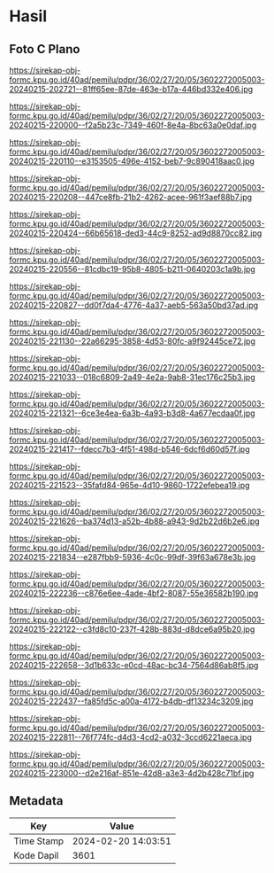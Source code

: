 # Hasil

## Foto C Plano

https://sirekap-obj-formc.kpu.go.id/40ad/pemilu/pdpr/36/02/27/20/05/3602272005003-20240215-202721--81ff65ee-87de-463e-b17a-446bd332e406.jpg

https://sirekap-obj-formc.kpu.go.id/40ad/pemilu/pdpr/36/02/27/20/05/3602272005003-20240215-220000--f2a5b23c-7349-460f-8e4a-8bc63a0e0daf.jpg

https://sirekap-obj-formc.kpu.go.id/40ad/pemilu/pdpr/36/02/27/20/05/3602272005003-20240215-220110--e3153505-496e-4152-beb7-9c890418aac0.jpg

https://sirekap-obj-formc.kpu.go.id/40ad/pemilu/pdpr/36/02/27/20/05/3602272005003-20240215-220208--447ce8fb-21b2-4262-acee-961f3aef88b7.jpg

https://sirekap-obj-formc.kpu.go.id/40ad/pemilu/pdpr/36/02/27/20/05/3602272005003-20240215-220424--66b65618-ded3-44c9-8252-ad9d8870cc82.jpg

https://sirekap-obj-formc.kpu.go.id/40ad/pemilu/pdpr/36/02/27/20/05/3602272005003-20240215-220556--81cdbc19-95b8-4805-b211-0640203c1a9b.jpg

https://sirekap-obj-formc.kpu.go.id/40ad/pemilu/pdpr/36/02/27/20/05/3602272005003-20240215-220827--dd0f7da4-4776-4a37-aeb5-563a50bd37ad.jpg

https://sirekap-obj-formc.kpu.go.id/40ad/pemilu/pdpr/36/02/27/20/05/3602272005003-20240215-221130--22a66295-3858-4d53-80fc-a9f92445ce72.jpg

https://sirekap-obj-formc.kpu.go.id/40ad/pemilu/pdpr/36/02/27/20/05/3602272005003-20240215-221033--018c6809-2a49-4e2a-9ab8-31ec176c25b3.jpg

https://sirekap-obj-formc.kpu.go.id/40ad/pemilu/pdpr/36/02/27/20/05/3602272005003-20240215-221321--6ce3e4ea-6a3b-4a93-b3d8-4a677ecdaa0f.jpg

https://sirekap-obj-formc.kpu.go.id/40ad/pemilu/pdpr/36/02/27/20/05/3602272005003-20240215-221417--fdecc7b3-4f51-498d-b546-6dcf6d60d57f.jpg

https://sirekap-obj-formc.kpu.go.id/40ad/pemilu/pdpr/36/02/27/20/05/3602272005003-20240215-221523--35fafd84-965e-4d10-9860-1722efebea19.jpg

https://sirekap-obj-formc.kpu.go.id/40ad/pemilu/pdpr/36/02/27/20/05/3602272005003-20240215-221626--ba374d13-a52b-4b88-a943-9d2b22d6b2e6.jpg

https://sirekap-obj-formc.kpu.go.id/40ad/pemilu/pdpr/36/02/27/20/05/3602272005003-20240215-221834--e287fbb9-5936-4c0c-99df-39f63a678e3b.jpg

https://sirekap-obj-formc.kpu.go.id/40ad/pemilu/pdpr/36/02/27/20/05/3602272005003-20240215-222236--c876e6ee-4ade-4bf2-8087-55e36582b190.jpg

https://sirekap-obj-formc.kpu.go.id/40ad/pemilu/pdpr/36/02/27/20/05/3602272005003-20240215-222122--c3fd8c10-237f-428b-883d-d8dce6a95b20.jpg

https://sirekap-obj-formc.kpu.go.id/40ad/pemilu/pdpr/36/02/27/20/05/3602272005003-20240215-222658--3d1b633c-e0cd-48ac-bc34-7564d86ab8f5.jpg

https://sirekap-obj-formc.kpu.go.id/40ad/pemilu/pdpr/36/02/27/20/05/3602272005003-20240215-222437--fa85fd5c-a00a-4172-b4db-df13234c3209.jpg

https://sirekap-obj-formc.kpu.go.id/40ad/pemilu/pdpr/36/02/27/20/05/3602272005003-20240215-222811--76f774fc-d4d3-4cd2-a032-3ccd6221aeca.jpg

https://sirekap-obj-formc.kpu.go.id/40ad/pemilu/pdpr/36/02/27/20/05/3602272005003-20240215-223000--d2e216af-851e-42d8-a3e3-4d2b428c71bf.jpg


## Metadata

| Key        | Value               |
| ---------- | ------------------- |
| Time Stamp | 2024-02-20 14:03:51 |
| Kode Dapil | 3601                |



